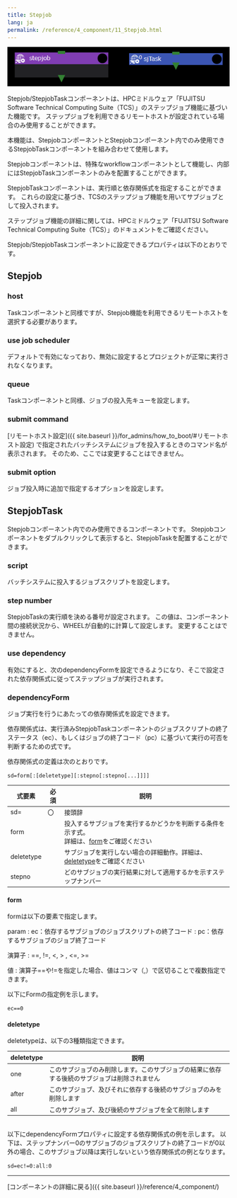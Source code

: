 ```yaml
---
title: Stepjob
lang: ja
permalink: /reference/4_component/11_Stepjob.html
---
```


![img](./img/stepjob.png)

Stepjob/StepjobTaskコンポーネントは、HPCミドルウェア「FUJITSU Software Technical Computing Suite（TCS）」のステップジョブ機能に基づいた機能です。
ステップジョブを利用できるリモートホストが設定されている場合のみ使用することができます。

本機能は、StepjobコンポーネントとStepjobコンポーネント内でのみ使用できるStepjobTaskコンポーネントを組み合わせて使用します。

Stepjobコンポーネントは、特殊なworkflowコンポーネントとして機能し、内部にはStepjobTaskコンポーネントのみを配置することができます。

StepjobTaskコンポーネントは、実行順と依存関係式を指定することができます。
これらの設定に基づき、TCSのステップジョブ機能を用いてサブジョブとして投入されます。

ステップジョブ機能の詳細に関しては、HPCミドルウェア「FUJITSU Software Technical Computing Suite（TCS）」のドキュメントをご確認ください。

Stepjob/StepjobTaskコンポーネントに設定できるプロパティは以下のとおりです。

## Stepjob
###  host
Taskコンポーネントと同様ですが、Stepjob機能を利用できるリモートホストを選択する必要があります。

### use job scheduler
デフォルトで有効になっており、無効に設定するとプロジェクトが正常に実行されなくなります。

### queue
Taskコンポーネントと同様、ジョブの投入先キューを設定します。

### submit command
[リモートホスト設定]({{ site.baseurl }}/for_admins/how_to_boot/#リモートホスト設定) で指定されたバッチシステムにジョブを投入するときのコマンド名が表示されます。
そのため、ここでは変更することはできません。

### submit option
ジョブ投入時に追加で指定するオプションを設定します。

## StepjobTask
Stepjobコンポーネント内でのみ使用できるコンポーネントです。
Stepjobコンポーネントをダブルクリックして表示すると、StepjobTaskを配置することができます。

### script
バッチシステムに投入するジョブスクリプトを設定します。

### step number
StepjobTaskの実行順を決める番号が設定されます。
この値は、コンポーネント間の接続状況から、WHEELが自動的に計算して設定します。
変更することはできません。

### use dependency
有効にすると、次のdependencyFormを設定できるようになり、そこで設定された依存関係式に従ってステップジョブが実行されます。

### dependencyForm
ジョブ実行を行うにあたっての依存関係式を設定できます。

依存関係式は、実行済みStepjobTaskコンポーネントのジョブスクリプトの終了ステータス（ec）、もしくはジョブの終了コード（pc）に基づいて実行の可否を判断するための式です。

依存関係式の定義は次のとおりです。

```
sd=form[:[deletetype][:stepno[:stepno[...]]]]
```

| 式要素 | 必須 | 説明 |
| ---- | ---- |---- |
| sd= | 〇 | 接頭辞 |
| form |  |  投入するサブジョブを実行するかどうかを判断する条件を示す式。<br />詳細は、[form](#form)をご確認ください |
| deletetype |  |  サブジョブを実行しない場合の詳細動作。詳細は、[deletetype](#deletetype)をご確認ください |
| stepno |  |  どのサブジョブの実行結果に対して適用するかを示すステップナンバー |

#### form

formは以下の要素で指定します。

param
: ec：依存するサブジョブのジョブスクリプトの終了コード
: pc：依存するサブジョブのジョブ終了コード

演算子
: ==, !=, <, > , <=, >=

値
: 演算子==や!=を指定した場合、値はコンマ（,）で区切ることで複数指定できます。


以下にFormの指定例を示します。
```
ec==0
```

#### deletetype
deletetypeは、以下の3種類指定できます。

| deletetype | 説明 |
| ---- | ---- |
| one | このサブジョブのみ削除します。このサブジョブの結果に依存する後続のサブジョブは削除されません |
| after | このサブジョブ、及びそれに依存する後続のサブジョブのみを削除します|
| all | このサブジョブ、及び後続のサブジョブを全て削除します |


<br />
以下にdependencyFormプロパティに設定する依存関係式の例を示します。
以下は、ステップナンバー0のサブジョブのジョブスクリプトの終了コードが0以外の場合、このサブジョブ以降は実行しないという依存関係式の例となります。

```
sd=ec!=0:all:0
```

--------
[コンポーネントの詳細に戻る]({{ site.baseurl }}/reference/4_component/)

